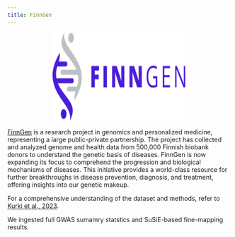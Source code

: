 ```yaml
---
title: FinnGen
---
```


<p align="center">
  <img width="300" height="200" src="../../../../assets/imgs/finngen.svg">
</p>
<style>
  .md-typeset h1,
  .md-content__button {
    display: none;
  }
</style>

[FinnGen](https://www.finngen.fi/en) is a research project in genomics and personalized medicine, representing a large public-private partnership. The project has collected and analyzed genome and health data from 500,000 Finnish biobank donors to understand the genetic basis of diseases. FinnGen is now expanding its focus to comprehend the progression and biological mechanisms of diseases. This initiative provides a world-class resource for further breakthroughs in disease prevention, diagnosis, and treatment, offering insights into our genetic makeup.

For a comprehensive understanding of the dataset and methods, refer to [Kurki et al., 2023](https://www.nature.com/articles/s41586-022-05473-8).

We ingested full GWAS sumamry statstics and SuSiE-based fine-mapping results.

